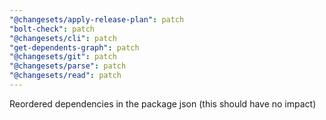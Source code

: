 ```yaml
---
"@changesets/apply-release-plan": patch
"bolt-check": patch
"@changesets/cli": patch
"get-dependents-graph": patch
"@changesets/git": patch
"@changesets/parse": patch
"@changesets/read": patch
---
```


Reordered dependencies in the package json (this should have no impact)

